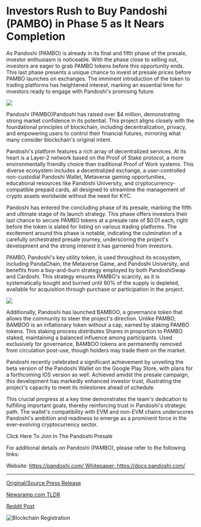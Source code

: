 # Investors Rush to Buy Pandoshi (PAMBO) in Phase 5 as It Nears Completion

As Pandoshi (PAMBO) is already in its final and fifth phase of the presale, investor enthusiasm is noticeable. With the phase close to selling out, investors are eager to grab PAMBO tokens before this opportunity ends. This last phase presents a unique chance to invest at presale prices before PAMBO launches on exchanges. The imminent introduction of the token to trading platforms has heightened interest, marking an essential time for investors ready to engage with Pandoshi's promising future.

![](https://api.blockchainwire.io/uploads/Proleoio/editor_image/51638f68-1afe-47a5-a977-da7cb5afb0b4.png)

Pandoshi (PAMBO)Pandoshi has raised over $4 million, demonstrating strong market confidence in its potential. This project aligns closely with the foundational principles of blockchain, including decentralization, privacy, and empowering users to control their financial futures, mirroring what many consider blockchain's original intent.

Pandoshi's platform features a rich array of decentralized services. At its heart is a Layer-2 network based on the Proof of Stake protocol, a more environmentally friendly choice than traditional Proof of Work systems. This diverse ecosystem includes a decentralized exchange, a user-controlled non-custodial Pandoshi Wallet, Metaverse gaming opportunities, educational resources like Pandoshi University, and cryptocurrency-compatible prepaid cards, all designed to streamline the management of crypto assets worldwide without the need for KYC.

Pandoshi has entered the concluding phase of its presale, marking the fifth and ultimate stage of its launch strategy. This phase offers investors their last chance to secure PAMBO tokens at a presale rate of $0.01 each, right before the token is slated for listing on various trading platforms. The excitement around this phase is notable, indicating the culmination of a carefully orchestrated presale journey, underscoring the project's development and the strong interest it has garnered from investors.

PAMBO, Pandoshi's key utility token, is used throughout its ecosystem, including PandaChain, the Metaverse Game, and Pandoshi University, and benefits from a buy-and-burn strategy employed by both PandoshiSwap and Cardoshi. This strategy ensures PAMBO's scarcity, as it is systematically bought and burned until 80% of the supply is depleted, available for acquisition through purchase or participation in the project.

![](https://api.blockchainwire.io/uploads/Proleoio/editor_image/f699aa22-7f79-4ccc-9496-054cfdea5d96.png)

Additionally, Pandoshi has launched BAMBOO, a governance token that allows the community to steer the project's direction. Unlike PAMBO, BAMBOO is an inflationary token without a cap, earned by staking PAMBO tokens. This staking process distributes Shares in proportion to PAMBO staked, maintaining a balanced influence among participants. Used exclusively for governance, BAMBOO tokens are permanently removed from circulation post-use, though holders may trade them on the market.

Pandoshi recently celebrated a significant achievement by unveiling the beta version of the Pandoshi Wallet on the Google Play Store, with plans for a forthcoming iOS version as well. Achieved amidst the presale campaign, this development has markedly enhanced investor trust, illustrating the project's capacity to meet its milestones ahead of schedule.

This crucial progress at a key time demonstrates the team's dedication to fulfilling important goals, thereby reinforcing trust in Pandoshi's strategic path. The wallet's compatibility with EVM and non-EVM chains underscores Pandoshi's ambition and readiness to emerge as a prominent force in the ever-evolving cryptocurrency sector.

Click Here To Join In The Pandoshi Presale

For additional details on Pandoshi (PAMBO), please refer to the following links:

Website: https://pandoshi.com/ Whitepaper: https://docs.pandoshi.com/ 

---

[Original/Source Press Release](https://blockchainwire.io/press-release/investors-rush-to-buy-pandoshi-pambo-in-phase-5-as-it-nears-completion)
                    

[Newsramp.com TLDR](None) 



[Reddit Post](https://www.reddit.com/r/CryptoNewsInfo/comments/1avjxd8/pandoshi_pambo_enters_final_phase_of_presale/) 



![Blockchain Registration](https://cdn.newsramp.app/blockchainwire/qrcode/242/11/coolAuXc.webp)